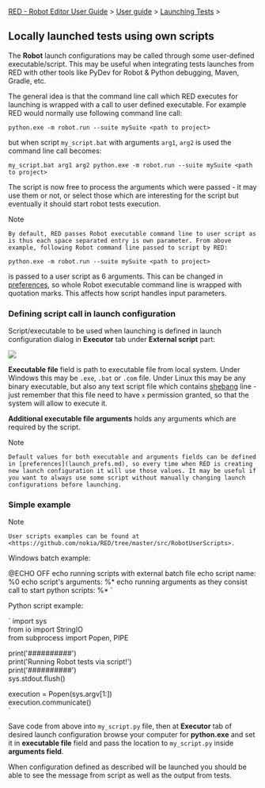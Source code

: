 [RED - Robot Editor User Guide](../../index.md) > [User
guide](../user_guide.md) > [Launching Tests](../launching.md) >

## Locally launched tests using own scripts

The **Robot** launch configurations may be called through some user-defined
executable/script. This may be useful when integrating tests launches from RED
with other tools like PyDev for Robot  & Python debugging, Maven, Gradle, etc.

The general idea is that the command line call which RED executes for
launching is wrapped with a call to user defined executable. For example RED
would normally use following command line call:

` python.exe -m robot.run --suite mySuite <path to project> `

but when script `my_script.bat` with arguments `arg1`, `arg2` is used the
command line call becomes:

` my_script.bat arg1 arg2 python.exe -m robot.run --suite mySuite <path to
project> `

The script is now free to process the arguments which were passed - it may use
them or not, or select those which are interesting for the script but
eventually it should start robot tests execution.

Note

    By default, RED passes Robot executable command line to user script as is thus each space separated entry is own parameter. From above example, following Robot command line passed to script by RED: 

` python.exe -m robot.run --suite mySuite <path to project> `

is passed to a user script as 6 arguments. This can be changed in
[preferences](launch_prefs.md), so whole Robot executable command line is
wrapped with quotation marks. This affects how script handles input
parameters.

### Defining script call in launch configuration

Script/executable to be used when launching is defined in launch configuration
dialog in **Executor** tab under **External script** part:

![](images/local_config_exec.png)

**Executable file** field is path to executable file from local system. Under
Windows this may be `.exe`, `.bat` or `.com` file. Under Linux this may be any
binary executable, but also any text script file which contains
[shebang](https://en.wikipedia.org/wiki/Shebang_\(Unix\)) line - just remember
that this file need to have `x` permission granted, so that the system will
allow to execute it.

**Additional executable file arguments** holds any arguments which are
required by the script.

Note

    Default values for both executable and arguments fields can be defined in [preferences](launch_prefs.md), so every time when RED is creating new launch configuration it will use those values. It may be useful if you want to always use some script without manually changing launch configurations before launching. 

### Simple example

Note

    User scripts examples can be found at <https://github.com/nokia/RED/tree/master/src/RobotUserScripts>. 

Windows batch example:

@ECHO OFF echo running scripts with external batch file echo script name: %0
echo script's arguments: %* echo running arguments as they consist call to
start python scripts: %* `

Python script example:

` import sys  
from io import StringIO  
from subprocess import Popen, PIPE  
  
print('##########')  
print('Running Robot tests via script!')  
print('##########')  
sys.stdout.flush()  
  
execution = Popen(sys.argv[1:])  
execution.communicate()  
`

Save code from above into `my_script.py` file, then at **Executor** tab of
desired launch configuration browse your computer for **python.exe** and set
it in **executable file** field and pass the location to `my_script.py` inside
**arguments field**.

When configuration defined as described will be launched you should be able to
see the message from script as well as the output from tests.

  
  


